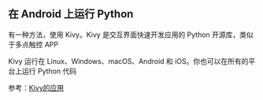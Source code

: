 ## 在 Android 上运行 Python

有一种方法，使用 Kivy。Kivy 是交互界面快速开发应用的 Python 开源库，类似于多点触控 APP

Kivy 运行在 Linux、Windows、macOS、Android 和 iOS。你也可以在所有的平台上运行 Python 代码

参考：[Kivy的应用](https://play.google.com/store/apps/details?id=org.kivy.showcase)